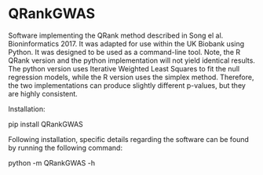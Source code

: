 # QRankGWAS
 Software implementing the QRank method described in Song el al. Bioninformatics 2017. It was adapted for use within the UK Biobank using Python. It was designed to be used as a command-line tool. Note, the R QRank version and the python implementation will not yield identical results. The python version uses Iterative Weighted Least Squares to fit the null regression models, while the R version uses the simplex method. Therefore, the two implementations can produce slightly different p-values, but they are highly consistent.

Installation:

pip install QRankGWAS

Following installation, specific details regarding the software can be found by running the following command:

python -m QRankGWAS -h
